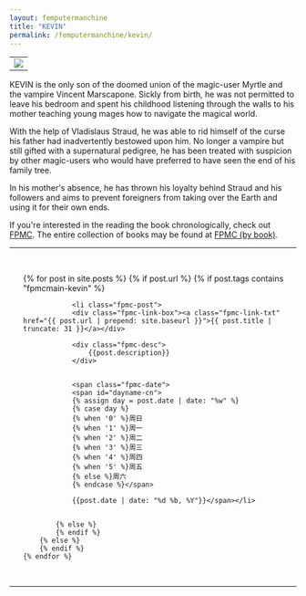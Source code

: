 ```yaml
---
layout: femputermanchine
title: "KEVIN"
permalink: /femputermanchine/kevin/
---
```


<html>
<head>
<meta charset="utf-8">

</head>

<body>

<div id="fpmc-intro">
<table class="inline-imgtbl-l">
<tr>
<td><img class="inline-img" src="{{ site.url }}/assets/tb/kevin3.jpg"></td>
</tr>
</table>
<p>KEVIN is the only son of the doomed union of the magic-user Myrtle and the vampire Vincent Marscapone. Sickly from birth, he was not permitted to leave his bedroom and spent his childhood listening through the walls to his mother teaching young mages how to navigate the magical world.</p>
<p>With the help of Vladislaus Straud, he was able to rid himself of the curse his father had inadvertently bestowed upon him. No longer a vampire but still gifted with a supernatural pedigree, he has been treated with suspicion by other magic-users who would have preferred to have seen the end of his family tree.</p>
<p>In his mother's absence, he has thrown his loyalty behind Straud and his followers and aims to prevent foreigners from taking over the Earth and using it for their own ends.</p>
<p>If you're interested in the reading the book chronologically, check out <a href="{{ '/femputermanchine/' | prepend: site.url }}">FPMC</a>. The entire collection of books may be found at <a href="{{ '/femputermanchine/books/' | prepend: site.url }}">FPMC (by book)</a>.</p>
</div>

<hr>
<br/>

<ul>
	{% for post in site.posts %}
        {% if post.url %}
			{% if post.tags contains "fpmcmain-kevin" %}

		        <li class="fpmc-post">
				<div class="fpmc-link-box"><a class="fpmc-link-txt" href="{{ post.url | prepend: site.baseurl }}">{{ post.title | truncate: 31 }}</a></div>

				<div class="fpmc-desc">
					{{post.description}}
				</div>

		
				<span class="fpmc-date">
				<span id="dayname-cn">
				{% assign day = post.date | date: "%w" %}
				{% case day %}
				{% when '0' %}周日
				{% when '1' %}周一
				{% when '2' %}周二
				{% when '3' %}周三
				{% when '4' %}周四
				{% when '5' %}周五
				{% else %}周六
				{% endcase %}</span>

				{{post.date | date: "%d %b, %Y"}}</span></li>


			{% else %}	
			{% endif %}
		{% else %}
        {% endif %}
    {% endfor %}
</ul>

<br>

<hr>


</body>
</html>





